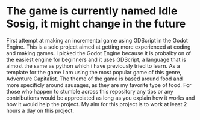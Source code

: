 # The game is currently named Idle Sosig, it might change in the future

First attempt at making an incremental game using GDScript in the Godot Engine.
This is a solo project aimed at getting more experienced at coding and making games.
I picked the Godot Engine because it is probalby on of the easiest engine for beginners and it uses GDScript, a language that is almost the same as python which i have previously tried to learn. 
As a template for the game I am using the most popular game of this genre, Adventure Capitalist.
The theme of the game is based around food and more specificly around sausages, as they are my favorite type of food.
For those who happen to stumble across this repository any tips or any contributions would be appreciated as long as you explain how it works and how it would help the project.
My aim for this project is to work at least 2 hours a day on this project.
